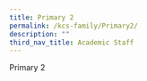 ```yaml
---
title: Primary 2
permalink: /kcs-family/Primary2/
description: ""
third_nav_title: Academic Staff
---
```



Primary 2